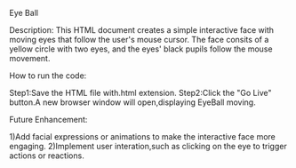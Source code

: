 Eye Ball

  Description:
        This HTML document creates a simple interactive face with moving eyes that follow the user's mouse cursor. 
        The face consits of a yellow circle with two eyes, and the eyes' black pupils follow the mouse movement.
        
How to run the code:

Step1:Save the HTML file with.html extension.
Step2:Click the "Go Live" button.A new browser window will open,displaying EyeBall moving.

Future Enhancement:

1)Add facial expressions or animations to make the interactive face more engaging.
2)Implement user interation,such as clicking on the eye to trigger actions or reactions.
